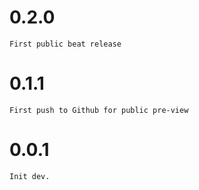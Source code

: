 # 0.2.0
    First public beat release
# 0.1.1
    First push to Github for public pre-view
# 0.0.1
    Init dev.